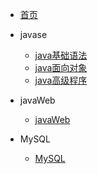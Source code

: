 <!-- dosc/_sidebar.md -->

* [首页](/)

* javase
    * [java基础语法](01_java/Java01/)
    * [java面向对象](01_java/java02/)
    * [java高级程序](01_java/java03/)

* javaWeb
    * [javaWeb](02_javaWeb/)

* MySQL
    * [MySQL](03_MySQL/)
